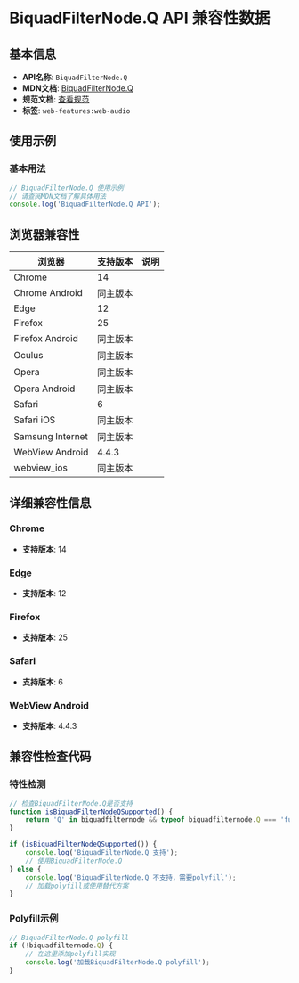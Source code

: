 # BiquadFilterNode.Q API 兼容性数据

## 基本信息

- **API名称**: `BiquadFilterNode.Q`
- **MDN文档**: [BiquadFilterNode.Q](https://developer.mozilla.org/docs/Web/API/BiquadFilterNode/Q)
- **规范文档**: [查看规范](https://webaudio.github.io/web-audio-api/#dom-biquadfilternode-q)
- **标签**: `web-features:web-audio`

## 使用示例

### 基本用法

```javascript
// BiquadFilterNode.Q 使用示例
// 请查阅MDN文档了解具体用法
console.log('BiquadFilterNode.Q API');
```

## 浏览器兼容性

| 浏览器 | 支持版本 | 说明 |
|--------|----------|------|
| Chrome | 14 |  |
| Chrome Android | 同主版本 |  |
| Edge | 12 |  |
| Firefox | 25 |  |
| Firefox Android | 同主版本 |  |
| Oculus | 同主版本 |  |
| Opera | 同主版本 |  |
| Opera Android | 同主版本 |  |
| Safari | 6 |  |
| Safari iOS | 同主版本 |  |
| Samsung Internet | 同主版本 |  |
| WebView Android | 4.4.3 |  |
| webview_ios | 同主版本 |  |

## 详细兼容性信息

### Chrome

- **支持版本**: 14

### Edge

- **支持版本**: 12

### Firefox

- **支持版本**: 25

### Safari

- **支持版本**: 6

### WebView Android

- **支持版本**: 4.4.3

## 兼容性检查代码

### 特性检测

```javascript
// 检查BiquadFilterNode.Q是否支持
function isBiquadFilterNodeQSupported() {
    return 'Q' in biquadfilternode && typeof biquadfilternode.Q === 'function';
}

if (isBiquadFilterNodeQSupported()) {
    console.log('BiquadFilterNode.Q 支持');
    // 使用BiquadFilterNode.Q
} else {
    console.log('BiquadFilterNode.Q 不支持，需要polyfill');
    // 加载polyfill或使用替代方案
}
```

### Polyfill示例

```javascript
// BiquadFilterNode.Q polyfill
if (!biquadfilternode.Q) {
    // 在这里添加polyfill实现
    console.log('加载BiquadFilterNode.Q polyfill');
}
```

